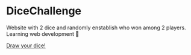 # DiceChallenge
Website with 2 dice and randomly enstablish who won among 2 players. Learning web development 💪

<a href="https://serjaek.github.io/DiceChallenge/">Draw your dice!</a>
